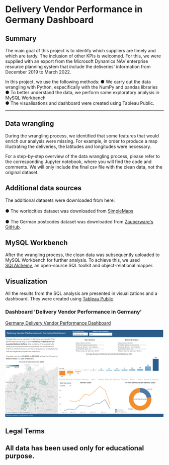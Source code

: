 # Delivery Vendor Performance in Germany Dashboard

## Summary

The main goal of this project is to identify which suppliers are timely and which are tardy. The inclusion of other KPIs is welcomed. For this, we were supplied with an export from the Microsoft Dynamics NAV enterprise resource planning system that include the deliveries' information from December 2019 to March 2022.

In this project, we use the following methods:
● We carry out the data wrangling with Python, especifically with the NumPy and pandas libraries  
● To better understand the data, we perform some exploratory analysis in MySQL Workbench  
● The visualisations and dashboard were created using Tableau Public.  

---

## Data wrangling

During the wrangling process, we identified that some features that would enrich our analysis were missing. For example, in order to produce a map illustrating the deliveries, the latitudes and longitudes were necessary.

For a step-by-step overview of the data wrangling process, please refer to the corresponding Jupyter notebook, where you will find the code and comments. We will only include the final csv file with the clean data, not the original dataset.
  
## Additional data sources
The additional datasets were downloaded from here:  
<br>● The worldcities dataset was downloaded from [SimpleMaps](https://simplemaps.com/data/world-cities)  
<br>● The German postcodes dataset was downloaded from [Zauberware's GitHub](https://github.com/zauberware/postal-codes-json-xml-csv/blob/master/data/DE.zip).

## MySQL Workbench

After the wrangling process, the clean data was subsequently uploaded to MySQL Workbench for further analysis. To achieve this, we used [SQLAlchemy](https://www.sqlalchemy.org/), an open-source SQL toolkit and object-relational mapper.

## Visualization

All the results from the SQL analysis are presented in visualizations and a dashboard. They were created using [Tableau Public](https://public.tableau.com/).

### Dashboard 'Delivery Vendor Performance in Germany'

[Germany Delivery Vendor Performance Dashboard](https://public.tableau.com/app/profile/virginia.perdomo.cordero/viz/GermanyDeliveryVendorPerformanceDashboard/Dashboard1)

 ![Germany Delivery Vendor Performance Dashboard](/dashboard.png)

## Legal Terms

All data has been used only for educational purpose.
---
